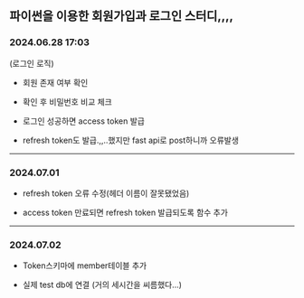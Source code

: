 ## 파이썬을 이용한 회원가입과 로그인 스터디,,,,

### 2024.06.28 17:03
(로그인 로직)

- 회원 존재 여부 확인

- 확인 후 비밀번호 비교 체크

- 로그인 성공하면 access token 발급

- refresh token도 발급.,,..했지만 fast api로 post하니까 오류발생
---
### 2024.07.01
- refresh token 오류 수정(헤더 이름이 잘못됐었음)

- access token 만료되면 refresh token 발급되도록 함수 추가
---
### 2024.07.02
- Token스키마에 member테이블 추가

- 실제 test db에 연결 (거의 세시간을 씨름했다...)